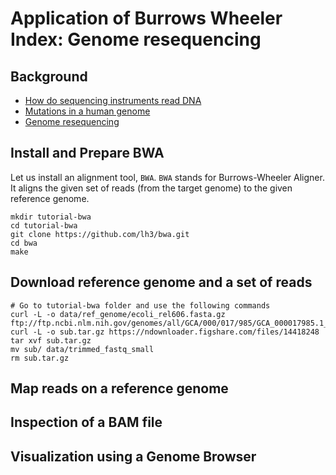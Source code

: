# Application of Burrows Wheeler Index: Genome resequencing

## Background
- [How do sequencing instruments read DNA](https://nanoporetech.com/platform/technology)
- [Mutations in a human genome](https://www.genome.gov/about-genomics/educational-resources/fact-sheets/human-genomic-variation)
- [Genome resequencing](https://training.galaxyproject.org/training-material/topics/sequence-analysis/images/mapping/mapping.png)

## Install and Prepare BWA
Let us install an alignment tool, `BWA`. `BWA` stands for Burrows-Wheeler Aligner. It aligns the given set of reads (from the target genome) to the given reference genome.
```
mkdir tutorial-bwa
cd tutorial-bwa
git clone https://github.com/lh3/bwa.git
cd bwa
make
```

## Download reference genome and a set of reads

```
# Go to tutorial-bwa folder and use the following commands
curl -L -o data/ref_genome/ecoli_rel606.fasta.gz ftp://ftp.ncbi.nlm.nih.gov/genomes/all/GCA/000/017/985/GCA_000017985.1_ASM1798v1/GCA_000017985.1_ASM1798v1_genomic.fna.gz
curl -L -o sub.tar.gz https://ndownloader.figshare.com/files/14418248
tar xvf sub.tar.gz
mv sub/ data/trimmed_fastq_small
rm sub.tar.gz
```

## Map reads on a reference genome

## Inspection of a BAM file

## Visualization using a Genome Browser
